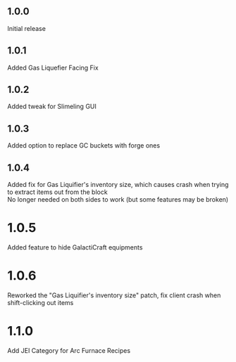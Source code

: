 ## 1.0.0
Initial release  
## 1.0.1
Added Gas Liquefier Facing Fix   
## 1.0.2
Added tweak for Slimeling GUI  
## 1.0.3
Added option to replace GC buckets with forge ones  
## 1.0.4
Added fix for Gas Liquifier's inventory size, which causes crash when trying to extract items out from the block  
No longer needed on both sides to work (but some features may be broken)  
# 1.0.5
Added feature to hide GalactiCraft equipments  
# 1.0.6
Reworked the "Gas Liquifier's inventory size" patch, fix client crash when shift-clicking out items  
# 1.1.0
Add JEI Category for Arc Furnace Recipes  